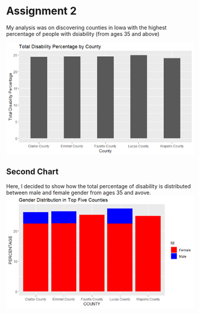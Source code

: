 # Assignment 2

My analysis was on discovering counties in Iowa with the highest percentage of people with dsiability (from ages 35 and above)

![Here is the first chart from R](Plot1.png)

## Second Chart
Here, I decided to show how the total percentage of disability is distributed between male and female gender from ages 35 and avove.
![Here is the second chart from R](Plot2.png)
